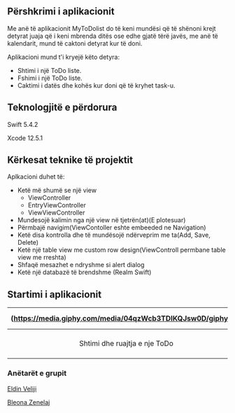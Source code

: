 ## Përshkrimi i aplikacionit

Me anë të aplikacionit MyToDolist do të keni mundësi që të shënoni krejt detyrat juaja që i keni mbrenda ditës ose edhe gjatë tërë javës, me anë të kalendarit, mund të caktoni detyrat kur të doni.

Aplikacioni mund t'i kryejë këto detyra:

* Shtimi i një ToDo liste.
* Fshimi i një ToDo liste.
* Caktimi i datës dhe kohës kur doni që të kryhet task-u.

## Teknologjitë e përdorura

Swift 5.4.2

Xcode 12.5.1


## Kërkesat teknike të projektit

Aplkacioni duhet të:

*	Ketë më shumë se një view
       *	ViewController
       *	EntryViewController
       *	ViewViewController
* Mundesojë kalimin nga një view në tjetrën(at)(E plotesuar)
* Përmbajë navigim(ViewContoller eshte embeeded ne Navigation)
*	Ketë disa kontrolla dhe të mundësojë ndërveprim me ta(Add, Save, Delete)
*	Ketë një table view me custom row design(ViewControll permbane table view me rreshta)
*	Shfaqë mesazhet e ndryshme si alert dialog
*	Ketë një databazë të brendshme  (Realm Swift)

## Startimi i aplikacionit


|  (https://media.giphy.com/media/04qzWcb3TDIKQJsw0D/giphy.gif) | GIF i aplikacionit | 
| :---: | :---: | 
|    Shtimi dhe ruajtja e nje ToDo   | Rishikimi dhe fshirja e ToDo |

### Anëtarët e grupit

[Eldin Veliji](https://github.com/EldinVeliji)

[Bleona Zenelaj](https://github.com/BleonaZenelaj)
